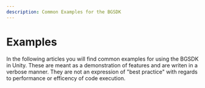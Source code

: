 ```yaml
---
description: Common Examples for the BGSDK
---
```


# Examples

In the following articles you will find common examples for using the BGSDK in Unity. These are meant as a demonstration of features and are writen in a verbose manner. They are not an expression of "best practice" with regards to performance or efficency of code execution.
